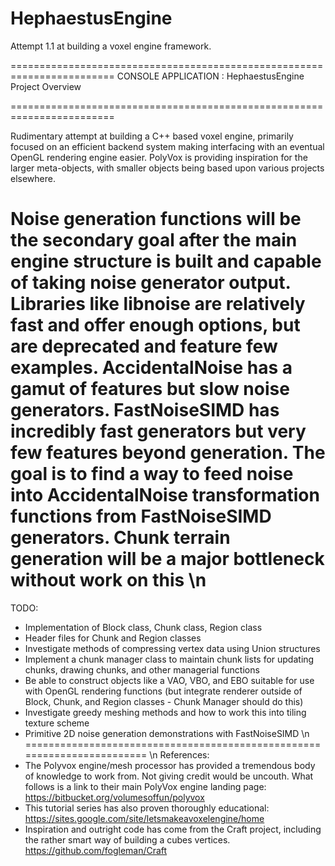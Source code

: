 # HephaestusEngine
Attempt 1.1 at building a voxel engine framework.

========================================================================
    CONSOLE APPLICATION : HephaestusEngine Project Overview
    
========================================================================

Rudimentary attempt at building a C++ based voxel engine, primarily 
focused on an efficient backend system making interfacing with an 
eventual OpenGL rendering engine easier. PolyVox is providing inspiration
for the larger meta-objects, with smaller objects being based upon
various projects elsewhere.

Noise generation functions will be the secondary goal after the main 
engine structure is built and capable of taking noise generator output.
Libraries like libnoise are relatively fast and offer enough options, 
but are deprecated and feature few examples. AccidentalNoise has a gamut
of features but slow noise generators. FastNoiseSIMD has incredibly fast
generators but very few features beyond generation. The goal is to find
a way to feed noise into AccidentalNoise transformation functions from
FastNoiseSIMD generators. Chunk terrain generation will be a major 
bottleneck without work on this
\n
========================================================================

TODO:
- Implementation of Block class, Chunk class, Region class
- Header files for Chunk and Region classes
- Investigate methods of compressing vertex data using Union structures
- Implement a chunk manager class to maintain chunk lists for 
  updating chunks, drawing chunks, and other managerial functions
- Be able to construct objects like a VAO, VBO, and EBO suitable for
  use with OpenGL rendering functions (but integrate renderer outside
  of Block, Chunk, and Region classes - Chunk Manager should do this)
- Investigate greedy meshing methods and how to work this into tiling
  texture scheme
- Primitive 2D noise generation demonstrations with FastNoiseSIMD
\n
========================================================================
\n
References:
- The Polyvox engine/mesh processor has provided a tremendous body of
  knowledge to work from. Not giving credit would be uncouth. What follows
  is a link to their main PolyVox engine landing page:
    https://bitbucket.org/volumesoffun/polyvox
- This tutorial series has also proven thoroughly educational:
    https://sites.google.com/site/letsmakeavoxelengine/home
- Inspiration and outright code has come from the Craft project,
  including the rather smart way of building a cubes vertices.
    https://github.com/fogleman/Craft

